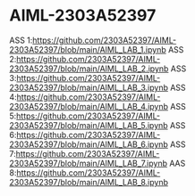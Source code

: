 # AIML-2303A52397
ASS 1:https://github.com/2303A52397/AIML-2303A52397/blob/main/AIML_LAB_1.ipynb
ASS 2:https://github.com/2303A52397/AIML-2303A52397/blob/main/AIML_LAB_2.ipynb
ASS 3:https://github.com/2303A52397/AIML-2303A52397/blob/main/AIML_LAB_3.ipynb
ASS 4:https://github.com/2303A52397/AIML-2303A52397/blob/main/AIML_LAB_4.ipynb
ASS 5:https://github.com/2303A52397/AIML-2303A52397/blob/main/AIML_LAB_5.ipynb
ASS 6:https://github.com/2303A52397/AIML-2303A52397/blob/main/AIML_LAB_6.ipynb
ASS 7:https://github.com/2303A52397/AIML-2303A52397/blob/main/AIML_LAB_7.ipynb
AAS 8:https://github.com/2303A52397/AIML-2303A52397/blob/main/AIML_LAB_8.ipynb
